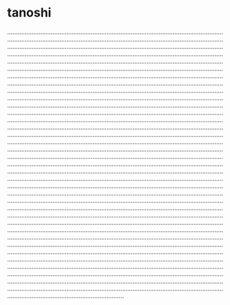 # tanoshi

...................................................................................................................................................................................................................................................................................................................................................................................................................................................................................................................................................................................................................................................................................................................................................................................................................................................................................................................................................................................................................................................................................................................................................................................................................................................................................................................................................................................................................................................................................................................................................................................................................................................................................................................................................................................................................................................................................................................................................................................................................................................................................................................................................................................................................................................................................................................................................................................................................................................................................................................................................................................................................................................................................................................................................................................................................................................................................................................................................................................................................................................................................................................................................................................................................................................................................................................................................................................................................................................................................................................................................................................................................................................................................................................................................................................................................................................................................................................................................................................................................................................................................................................................................................................................................................................................................................................................................................................................................................................................................................................................................................................................................................................................................................................